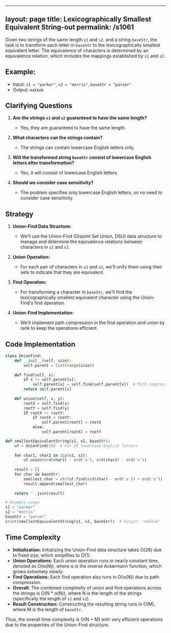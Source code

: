 
---
layout: page
title:  Lexicographically Smallest Equivalent String-out
permalink: /s1061
---

Given two strings of the same length `s1` and `s2`, and a string `baseStr`, the task is to transform each letter in `baseStr` to the lexicographically smallest equivalent letter. The equivalence of characters is determined by an equivalence relation, which includes the mappings established by `s1` and `s2`. 

## Example:
- Input: `s1 = "parker"`, `s2 = "morris"`, `baseStr = "parser"`
- Output: `makkek`

## Clarifying Questions
1. **Are the strings `s1` and `s2` guaranteed to have the same length?**
   - Yes, they are guaranteed to have the same length.

2. **What characters can the strings contain?**
   - The strings can contain lowercase English letters only.

3. **Will the transformed string `baseStr` consist of lowercase English letters after transformation?**
   - Yes, it will consist of lowercase English letters.

4. **Should we consider case sensitivity?**
   - The problem specifies only lowercase English letters, so no need to consider case sensitivity.

## Strategy
1. **Union-Find Data Structure:** 
   - We'll use the Union-Find (Disjoint Set Union, DSU) data structure to manage and determine the equivalence relations between characters in `s1` and `s2`.

2. **Union Operation:** 
   - For each pair of characters in `s1` and `s2`, we'll unify them using their sets to indicate that they are equivalent.

3. **Find Operation:** 
   - For transforming a character in `baseStr`, we'll find the lexicographically smallest equivalent character using the Union-Find's find operation.

4. **Union-Find Implementation:** 
   - We'll implement path compression in the find operation and union by rank to keep the operations efficient.

## Code Implementation

```python
class UnionFind:
    def __init__(self, size):
        self.parent = list(range(size))
    
    def find(self, x):
        if x != self.parent[x]:
            self.parent[x] = self.find(self.parent[x])  # Path compression
        return self.parent[x]
    
    def union(self, x, y):
        rootX = self.find(x)
        rootY = self.find(y)
        if rootX != rootY:
            if rootX < rootY:
                self.parent[rootY] = rootX
            else:
                self.parent[rootX] = rootY

def smallestEquivalentString(s1, s2, baseStr):
    uf = UnionFind(26)  # For 26 lowercase English letters
    
    for char1, char2 in zip(s1, s2):
        uf.union(ord(char1) - ord('a'), ord(char2) - ord('a'))
        
    result = []
    for char in baseStr:
        smallest_char = chr(uf.find(ord(char) - ord('a')) + ord('a'))
        result.append(smallest_char)
    
    return ''.join(result)

# Example usage
s1 = "parker"
s2 = "morris"
baseStr = "parser"
print(smallestEquivalentString(s1, s2, baseStr))  # Output: "makkek"
```

## Time Complexity
- **Initialization:** Initializing the Union-Find data structure takes O(26) due to fixed size, which simplifies to O(1).
- **Union Operations:** Each union operation runs in nearly constant time, denoted as O(α(N)), where α is the inverse Ackermann function, which grows extremely slowly.
- **Find Operations:** Each find operation also runs in O(α(N)) due to path compression.
- **Overall:** The combined complexity of union and find operations across the strings is O(N * α(N)), where N is the length of the strings (specifically the length of `s1` and `s2`).
- **Result Construction:** Constructing the resulting string runs in O(M), where M is the length of `baseStr`.

Thus, the overall time complexity is O(N + M) with very efficient operations due to the properties of the Union-Find structure.